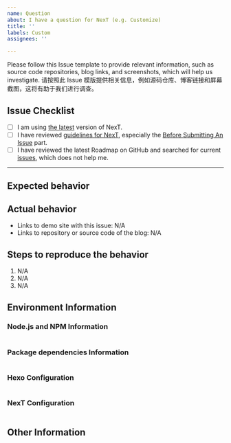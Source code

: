 ```yaml
---
name: Question
about: I have a question for NexT (e.g. Customize)
title: ''
labels: Custom
assignees: ''

---
```


Please follow this Issue template to provide relevant information, such as source code repositories, blog links, and screenshots, which will help us investigate.
请按照此 Issue 模版提供相关信息，例如源码仓库、博客链接和屏幕截图，这将有助于我们进行调查。

## Issue Checklist <!-- 我确认我已经查看了 -->
<!-- Change [ ] to [x] to select (将 [ ] 换成 [x] 来选择) -->

- [ ] I am using [the latest](https://github.com/theme-next/hexo-theme-next/releases/latest) version of NexT.
- [ ] I have reviewed [guidelines for NexT](https://github.com/theme-next/hexo-theme-next/blob/master/.github/CONTRIBUTING.md), especially the [Before Submitting An Issue](https://github.com/theme-next/hexo-theme-next/blob/master/.github/CONTRIBUTING.md#before-submitting-an-issue) part.
- [ ] I have reviewed the latest Roadmap on GitHub and searched for current [issues](https://github.com/theme-next/hexo-theme-next/issues?utf8=%E2%9C%93&q=is%3Aissue), which does not help me.

***

## Expected behavior <!-- 预期行为 -->


## Actual behavior <!-- 实际行为 -->
<!-- Please provide at least one of the following information (请至少提供以下的一项信息) -->

- Links to demo site with this issue: N/A
- Links to repository or source code of the blog: N/A


## Steps to reproduce the behavior <!-- 重现步骤 -->
1. N/A
2. N/A
3. N/A


## Environment Information

### Node.js and NPM Information
<!-- Paste output from `node -v && npm -v` (粘贴 `node -v && npm -v` 输出的信息) -->
```

```

### Package dependencies Information
<!-- Paste output from `npm ls --depth 0` (粘贴 `npm ls --depth 0` 输出的信息) -->
```

```

### Hexo Configuration
<!-- Paste configuration from Hexo `_config.yml` (粘贴 Hexo `_config.yml` 中的内容) -->
```yml

```

### NexT Configuration
<!-- Paste ONLY CHANGED CONFIGURATION from NexT `_config.yml` (只粘贴 NexT 主题配置文件 `_config.yml` 中修改过的部分) -->
```yml

```

## Other Information <!-- Like Browser, System, Screenshots -->
